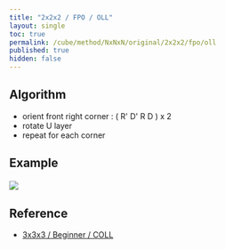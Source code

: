 ```yaml
---
title: "2x2x2 / FPO / OLL"
layout: single
toc: true
permalink: /cube/method/NxNxN/original/2x2x2/fpo/oll
published: true
hidden: false
---
```


<head>
  <base target="_blank">
  <style>
    img {
      max-width:150px;
    }
    .img-wrapper {
      margin: 20px 0px;
    }
  </style>
</head>



## Algorithm

- orient front right corner : ( R' D' R D ) x 2
- rotate U layer
- repeat for each corner



## Example

<div class="img-wrapper">
  <a href="https://alpha.twizzle.net/edit/?puzzle=2x2x2&setup-anchor=end&stickering=LL&alg=%28R%27+D%27+R+D%294+U+%28R%27+D%27+R+D%294+U+%28R%27+D%27+R+D%292+U+%28R%27+D%27+R+D%292">
    <img src="https://user-images.githubusercontent.com/92285528/215317779-f58ff4ac-8120-4a62-b139-34def5bebd26.png">
  </a>
</div>



## Reference

- [3x3x3 / Beginner / COLL](/cube/method/NxNxN/original/3x3x3/beginner/coll)
